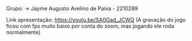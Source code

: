 Grupo:
-> Jayme Augusto Avelino de Paiva - 2210289

Link apresentação:
https://youtu.be/SA0Gad_JCWQ
(A gravação do jogo ficou com fps muito baixo por conta do zoom, mas jogando ele roda normalmente)